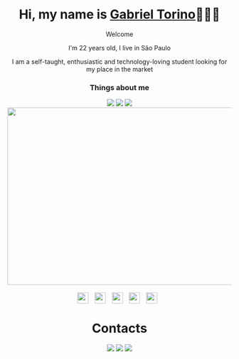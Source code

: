 <div>
  <h1 align="center">Hi, my name is <a href="https://www.linkedin.com/in/gabriel-zanotti-torino/">Gabriel Torino</a>🧑🏻‍💻</h1>
  <p align="center">Welcome
  <p align="center">I'm 22 years old, I live in São Paulo
  <p align="center">I am a self-taught, enthusiastic and technology-loving student looking for my place in the market
</div>

<div align="center">
  <h3>Things about me</h2>
  <a href="https://open.spotify.com/user/312jfm2gow7r7fuwg2oujkssa7v4?si=13272557a4c740c2"><img src="https://img.shields.io/badge/Spotify-1ED760?&style=for-the-badge&logo=spotify&logoColor=white"></img></a>
  <a href="https://br.pinterest.com/gabrieltoriino/"><img src="https://img.shields.io/badge/Pinterest-%23E60023.svg?&style=for-the-badge&logo=Pinterest&logoColor=white"></img></a>
  <a href="https://steamcommunity.com/id/gabrieltorino/"><img src="https://img.shields.io/badge/Steam-000000?style=for-the-badge&logo=steam&logoColor=white"></a>
</div>

<div align="center">
  <img align="center" width="700" height="400" src="https://i.pinimg.com/originals/cf/02/8d/cf028dae44f0f5b1e7763747f422bbe0.gif"/>
</div>



<div>
    <div align="center">
      <br>
      <a style="text-decoration:none" href="#">
      <img align="center" height="25"
        src="https://img.shields.io/badge/JavaScript-F7DF1E?style=for-the-badge&logo=javascript&logoColor=black"
        style="margin-right: 10px;">
      <img align="center" height="25"
        src="https://img.shields.io/badge/HTML5-E34F26?style=for-the-badge&logo=html5&logoColor=white"
        style="margin-right: 10px;">
      <img align="center" height="25"
        src="https://img.shields.io/badge/CSS3-1572B6?style=for-the-badge&logo=css3&logoColor=white"
        style="margin-right: 10px;">
      <img align="center" height="25"
        src="https://img.shields.io/badge/Node.js-339933?style=for-the-badge&logo=nodedotjs&logoColor=white"
        style="margin-right: 10px;">
      <img align="center" height="25"
        src="https://img.shields.io/badge/Bootstrap-563D7C?style=for-the-badge&logo=bootstrap&logoColor=white"
        style="margin-right: 10px;">
      </a>
    </div>

<h1 align="center">Contacts</h1>
  
  <div align="center">
  <a href="https://www.linkedin.com/in/gabriel-zanotti-torino" target="_blank"><img src="https://img.shields.io/badge/-LinkedIn-%230077B5?style=for-the-badge&logo=linkedin&logoColor=white" target="_blank"></a> 
  <a href="mailto:gabrielz.torino@gmail.com"><img src="https://img.shields.io/badge/-Gmail-%23333?style=for-the-badge&logo=gmail&logoColor=white" target="_blank"></a>
  <a href="https://wa.me/5511993167676"><img src="https://img.shields.io/badge/WhatsApp-25D366?style=for-the-badge&logo=whatsapp&logoColor=white" target="_blank"></a>
  
</div>
  
</div>
